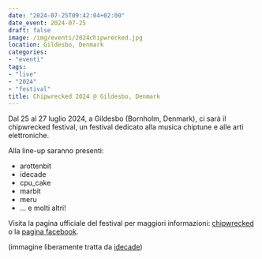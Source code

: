 ```yaml
---
date: "2024-07-25T09:42:04+02:00"
date_event: 2024-07-25
draft: false
image: /img/eventi/2024chipwrecked.jpg
location: Gildesbo, Denmark
categories:
- "eventi"
tags:
- "live"
- "2024"
- "festival"
title: Chipwrecked 2024 @ Gildesbo, Denmark
---
```


Dal 25 al 27 luglio 2024, a Gildesbo (Bornholm, Denmark), ci sarà il chipwrecked festival, un festival dedicato alla musica chiptune e alle arti elettroniche.

Alla line-up saranno presenti:
- arottenbit
- idecade
- cpu_cake
- marbit
- meru
- ... e molti altri!

Visita la pagina ufficiale del festival per maggiori informazioni: [chipwrecked](https://chipwrecked.neocities.org/) o la [pagina facebook](https://www.facebook.com/events/7053835201371277/?ref=newsfeed).

(immagine liberamente tratta da [idecade](https://www.idecademusic.com/post/chipwrecked-guida-per-italiani))